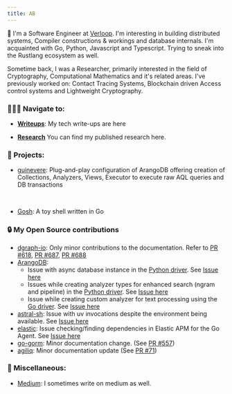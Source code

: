 ```yaml
---
title: AB
---
```


📍 I'm a Software Engineer at [Verloop](https://www.verloop.io). I'm interesting in building distributed systems, Compiler constructions & workings and database internals.
I'm acquainted with Go, Python, Javascript and Typescript. Trying to sneak into the Rustlang ecosystem as well.

Sometime back, I was a Researcher, primarily interested in the field of Cryptography, Computational Mathematics and it's related areas.
I've previously worked on: Contact Tracing Systems, Blockchain driven Access control systems and Lightweight Cryptography.

### 🧑🏻‍💻 Navigate to:

- **[Writeups](./writeups)**: My tech write-ups are here

- **[Research](./research)** You can find my published research here.

### 📁 Projects:
* [guinevere](https://www.github.com/aaqibb13/guinevere):
Plug-and-play configuration of ArangoDB offering creation of Collections, Analyzers, Views, Executor to execute raw AQL queries and DB transactions
<br>

* [Gosh](https://github.com/aaqibb13/gosh): A toy shell written in Go


### 🔒 My Open Source contributions
- [dgraph-io](https://github.com/dgraph-io): Only minor contributions to the documentation. Refer to [PR #618](https://github.com/dgraph-io/dgraph-docs/pull/618), [PR #687](https://github.com/dgraph-io/dgraph-docs/pull/687), [PR #688](https://github.com/dgraph-io/dgraph-docs/pull/688)
- [ArangoDB](https://github.com/arangodb):
    - Issue with async database instance in the [Python driver](https://github.com/arangodb/python-arango). See [Issue here](https://github.com/arangodb/python-arango/issues/226)
    - Issues while creating analyzer types for enhanced search (ngram and pipeline) in the [Python driver](https://github.com/arangodb/python-arango). See [Issue here](https://github.com/arangodb/python-arango/issues/204)
    - Issue while creating custom analyzer for text processing using the [Go driver](https://github.com/arangodb/go-driver). See [Issue here](https://github.com/arangodb/go-driver/issues/392)
- [astral-sh](https://github.com/astral-sh): Issue with uv invocations despite the environment being available. See [Issue here](https://github.com/astral-sh/uv/issues/10305)
- [elastic](https://github.com/elastic): Issue checking/finding dependencies in Elastic APM for the Go Agent. See [Issue here](https://github.com/elastic/apm-agent-go/issues/1300)
- [go-gorm](https://github.com/go-gorm): Minor documentation change. (See [PR #557](https://github.com/go-gorm/gorm.io/pull/557))
- [agiliq](https://github.com/agiliq): Minor documentation update (See [PR #71](https://github.com/agiliq/building-api-django/pull/71))

### 🌟 Miscellaneous:
- [Medium](https://aaqibb13.medium.com): I sometimes write on medium as well.
